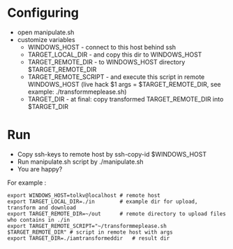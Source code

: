 # Configuring

* open manipulate.sh
* customize variables
	* WINDOWS_HOST - connect to this host behind ssh
	* TARGET_LOCAL_DIR - and copy this dir to WINDOWS_HOST
	* TARGET_REMOTE_DIR - to WINDOWS_HOST directory $TARGET_REMOTE_DIR
	* TARGET_REMOTE_SCRIPT - and execute this script in remote WINDOWS_HOST (live hack $1 args = $TARGET_REMOTE_DIR, see example: ./transformmeplease.sh)
	* TARGET_DIR - at final: copy transformed TARGET_REMOTE_DIR into $TARGET_DIR

# Run

* Copy ssh-keys to remote host by ssh-copy-id $WINDOWS_HOST
* Run manipulate.sh script by ./manipulate.sh
* You are happy?

For example :

```
export WINDOWS_HOST=tolkv@localhost	# remote host
export TARGET_LOCAL_DIR=./in 		# example dir for upload, transform and download
export TARGET_REMOTE_DIR=~/out		# remote directory to upload files who contains in ./in
export TARGET_REMOTE_SCRIPT="~/transformmeplease.sh $TARGET_REMOTE_DIR" # script in remote host with args
export TARGET_DIR=./iamtransformeddir	# result dir
```

